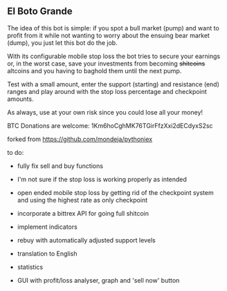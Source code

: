 ## El Boto Grande

The idea of this bot is simple: if you spot a bull market (pump) and want to profit from it while not wanting to worry about the ensuing bear market (dump), you just let this bot do the job.

With its configurable mobile stop loss the bot tries to secure your earnings or, in the worst case, save your investments from becoming ~~shitcoins~~ altcoins and you having to baghold them until the next pump.

Test with a small amount, enter the support (starting) and resistance (end) ranges and play around with the stop loss percentage and checkpoint amounts.

As always, use at your own risk since you could lose all your money!

BTC Donations are welcome: 
1Km6hoCghMK76TGirFfzXxi2dECdyxS2sc

forked from https://github.com/mondeja/pythoniex

to do:
  
  - fully fix sell and buy functions
  - I'm not sure if the stop loss is working properly as intended
  - open ended mobile stop loss by getting rid of the checkpoint system and using the highest rate as only checkpoint
  
  - incorporate a bittrex API for going full shitcoin
  - implement indicators
  - rebuy with automatically adjusted support levels
  
  - translation to English
  - statistics
  - GUI with profit/loss analyser, graph and 'sell now' button
